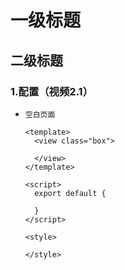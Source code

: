 # 一级标题



## 二级标题



### 1.配置（视频2.1）

* ```vue
  空白页面
  
  <template>
  	<view class="box">
  
  	</view>
  </template>
  
  <script>
  	export default {
  		
  	}
  </script>
  
  <style>
  	
  </style>
  
  ```

  

